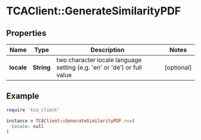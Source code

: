 # TCAClient::GenerateSimilarityPDF

## Properties

| Name | Type | Description | Notes |
| ---- | ---- | ----------- | ----- |
| **locale** | **String** | two character locale language setting (e.g. &#39;en&#39; or &#39;de&#39;) or full value | [optional] |

## Example

```ruby
require 'tca_client'

instance = TCAClient::GenerateSimilarityPDF.new(
  locale: null
)
```

